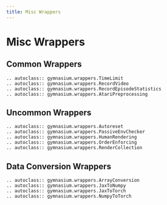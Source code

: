 ```yaml
---
title: Misc Wrappers
---
```


# Misc Wrappers


## Common Wrappers

```{eval-rst}
.. autoclass:: gymnasium.wrappers.TimeLimit
.. autoclass:: gymnasium.wrappers.RecordVideo
.. autoclass:: gymnasium.wrappers.RecordEpisodeStatistics
.. autoclass:: gymnasium.wrappers.AtariPreprocessing
```

## Uncommon Wrappers

```{eval-rst}
.. autoclass:: gymnasium.wrappers.Autoreset
.. autoclass:: gymnasium.wrappers.PassiveEnvChecker
.. autoclass:: gymnasium.wrappers.HumanRendering
.. autoclass:: gymnasium.wrappers.OrderEnforcing
.. autoclass:: gymnasium.wrappers.RenderCollection
```

## Data Conversion Wrappers

```{eval-rst}
.. autoclass:: gymnasium.wrappers.ArrayConversion
.. autoclass:: gymnasium.wrappers.JaxToNumpy
.. autoclass:: gymnasium.wrappers.JaxToTorch
.. autoclass:: gymnasium.wrappers.NumpyToTorch
```
